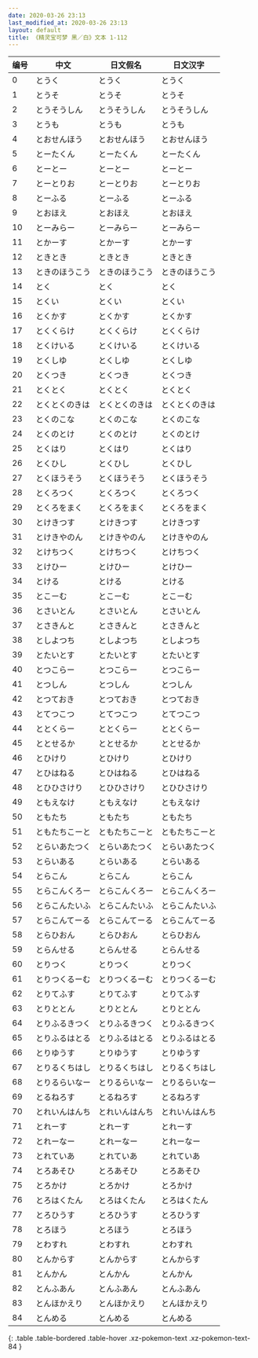 ```yaml
---
date: 2020-03-26 23:13
last_modified_at: 2020-03-26 23:13
layout: default
title: 《精灵宝可梦 黑／白》文本 1-112
---
```

| 编号 | 中文 | 日文假名 | 日文汉字 |
| ---- | ---- | ---- | --- |
| 0 | とうく | とうく | とうく |
| 1 | とうそ | とうそ | とうそ |
| 2 | とうそうしん | とうそうしん | とうそうしん |
| 3 | とうも | とうも | とうも |
| 4 | とおせんほう | とおせんほう | とおせんほう |
| 5 | とーたくん | とーたくん | とーたくん |
| 6 | とーとー | とーとー | とーとー |
| 7 | とーとりお | とーとりお | とーとりお |
| 8 | とーふる | とーふる | とーふる |
| 9 | とおほえ | とおほえ | とおほえ |
| 10 | とーみらー | とーみらー | とーみらー |
| 11 | とかーす | とかーす | とかーす |
| 12 | ときとき | ときとき | ときとき |
| 13 | ときのほうこう | ときのほうこう | ときのほうこう |
| 14 | とく | とく | とく |
| 15 | とくい | とくい | とくい |
| 16 | とくかす | とくかす | とくかす |
| 17 | とくくらけ | とくくらけ | とくくらけ |
| 18 | とくけいる | とくけいる | とくけいる |
| 19 | とくしゆ | とくしゆ | とくしゆ |
| 20 | とくつき | とくつき | とくつき |
| 21 | とくとく | とくとく | とくとく |
| 22 | とくとくのきは | とくとくのきは | とくとくのきは |
| 23 | とくのこな | とくのこな | とくのこな |
| 24 | とくのとけ | とくのとけ | とくのとけ |
| 25 | とくはり | とくはり | とくはり |
| 26 | とくひし | とくひし | とくひし |
| 27 | とくほうそう | とくほうそう | とくほうそう |
| 28 | とくろつく | とくろつく | とくろつく |
| 29 | とくろをまく | とくろをまく | とくろをまく |
| 30 | とけきつす | とけきつす | とけきつす |
| 31 | とけきやのん | とけきやのん | とけきやのん |
| 32 | とけちつく | とけちつく | とけちつく |
| 33 | とけひー | とけひー | とけひー |
| 34 | とける | とける | とける |
| 35 | とこーむ | とこーむ | とこーむ |
| 36 | とさいとん | とさいとん | とさいとん |
| 37 | とさきんと | とさきんと | とさきんと |
| 38 | としよつち | としよつち | としよつち |
| 39 | とたいとす | とたいとす | とたいとす |
| 40 | とつこらー | とつこらー | とつこらー |
| 41 | とつしん | とつしん | とつしん |
| 42 | とつておき | とつておき | とつておき |
| 43 | とてつこつ | とてつこつ | とてつこつ |
| 44 | ととくらー | ととくらー | ととくらー |
| 45 | ととせるか | ととせるか | ととせるか |
| 46 | とひけり | とひけり | とひけり |
| 47 | とひはねる | とひはねる | とひはねる |
| 48 | とひひさけり | とひひさけり | とひひさけり |
| 49 | ともえなけ | ともえなけ | ともえなけ |
| 50 | ともたち | ともたち | ともたち |
| 51 | ともたちこーと | ともたちこーと | ともたちこーと |
| 52 | とらいあたつく | とらいあたつく | とらいあたつく |
| 53 | とらいある | とらいある | とらいある |
| 54 | とらこん | とらこん | とらこん |
| 55 | とらこんくろー | とらこんくろー | とらこんくろー |
| 56 | とらこんたいふ | とらこんたいふ | とらこんたいふ |
| 57 | とらこんてーる | とらこんてーる | とらこんてーる |
| 58 | とらひおん | とらひおん | とらひおん |
| 59 | とらんせる | とらんせる | とらんせる |
| 60 | とりつく | とりつく | とりつく |
| 61 | とりつくるーむ | とりつくるーむ | とりつくるーむ |
| 62 | とりてふす | とりてふす | とりてふす |
| 63 | とりととん | とりととん | とりととん |
| 64 | とりふるきつく | とりふるきつく | とりふるきつく |
| 65 | とりふるはとる | とりふるはとる | とりふるはとる |
| 66 | とりゆうす | とりゆうす | とりゆうす |
| 67 | とりるくちはし | とりるくちはし | とりるくちはし |
| 68 | とりるらいなー | とりるらいなー | とりるらいなー |
| 69 | とるねろす | とるねろす | とるねろす |
| 70 | とれいんはんち | とれいんはんち | とれいんはんち |
| 71 | とれーす | とれーす | とれーす |
| 72 | とれーなー | とれーなー | とれーなー |
| 73 | とれていあ | とれていあ | とれていあ |
| 74 | とろあそひ | とろあそひ | とろあそひ |
| 75 | とろかけ | とろかけ | とろかけ |
| 76 | とろはくたん | とろはくたん | とろはくたん |
| 77 | とろひうす | とろひうす | とろひうす |
| 78 | とろほう | とろほう | とろほう |
| 79 | とわすれ | とわすれ | とわすれ |
| 80 | とんからす | とんからす | とんからす |
| 81 | とんかん | とんかん | とんかん |
| 82 | とんふあん | とんふあん | とんふあん |
| 83 | とんほかえり | とんほかえり | とんほかえり |
| 84 | とんめる | とんめる | とんめる |
{: .table .table-bordered .table-hover .xz-pokemon-text .xz-pokemon-text-84 }